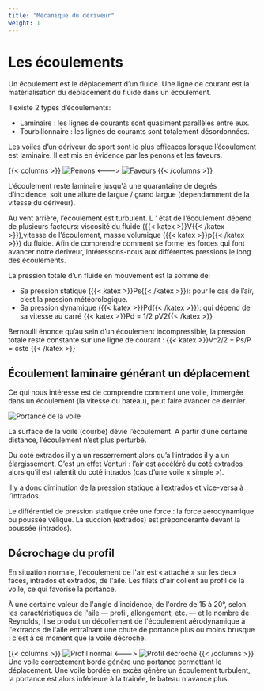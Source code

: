 ```yaml
---
title: "Mécanique du dériveur"
weight: 1
---
```

# Les écoulements
Un écoulement est le déplacement d’un fluide. Une ligne de courant est la matérialisation du déplacement du fluide dans un écoulement. 

Il existe 2 types d’écoulements:
- Laminaire : les lignes de courants sont quasiment parallèles entre eux.
- Tourbillonnaire : les lignes de courants sont totalement désordonnées.

Les voiles d’un dériveur de sport sont le plus efficaces lorsque l’écoulement est laminaire. Il est mis en évidence par les penons et les faveurs.
 
{{< columns >}}
![Penons](../images/penon.jpg)
<--->
![Faveurs](../images/faveur.jpeg)
{{< /columns >}}

L’écoulement reste laminaire jusqu'à une quarantaine de degrés d’incidence, soit une allure de largue / grand largue (dépendamment de la vitesse du dériveur). 

Au vent arrière, l’écoulement est turbulent.
L ’ état de l’écoulement dépend de plusieurs facteurs: viscosité du fluide ({{< katex >}}V{{< /katex >}}),vitesse de l’écoulement, masse volumique ({{< katex >}}p{{< /katex >}}) du fluide. Afin de comprendre comment se forme les forces qui font avancer notre dériveur, intéressons-nous aux différentes pressions le long des écoulements.

La pression totale d’un fluide en mouvement est la somme de:
- Sa pression statique ({{< katex >}}Ps{{< /katex >}}): pour le cas de l’air, c’est la pression météorologique.
- Sa pression dynamique ({{< katex >}}Pd{{< /katex >}}): qui dépend de sa vitesse au carré {{< katex >}}Pd = 1/2 ρV2{{< /katex >}}

Bernoulli énonce qu’au sein d’un écoulement incompressible, la pression totale reste constante sur une ligne de courant :
{{< katex >}}V^2/2 + Ps/P = cste {{< /katex >}}

## Écoulement laminaire générant un déplacement
Ce qui nous intéresse est de comprendre comment une voile, immergée dans un écoulement (la vitesse du bateau), peut faire avancer ce dernier. 

![Portance de la voile](../images/bernoulli.jpg)

 La surface de la voile (courbe) dévie l’écoulement. A partir d’une certaine distance, l’écoulement n’est plus perturbé. 
 
Du coté extrados il y a un resserrement alors qu’a l’intrados il y a un élargissement. C’est un effet Venturi : l’air est accéléré du coté extrados alors qu’il est ralentit du coté intrados (cas d’une voile « simple »). 

Il y a donc diminution de la pression statique à l’extrados et vice-versa à l’intrados. 

Le différentiel de pression statique crée une force : la force aérodynamique ou poussée vélique. La succion (extrados) est prépondérante devant la poussée (intrados).

## Décrochage du profil

En situation normale, l'écoulement de l'air est « attaché » sur les deux faces, intrados et extrados, de l'aile. Les filets d'air collent au profil de la voile, ce qui favorise la portance.

À une certaine valeur de l'angle d'incidence, de l'ordre de 15 à 20°, selon les caractéristiques de l'aile — profil, allongement, etc. — et le nombre de Reynolds, il se produit un décollement de l'écoulement aérodynamique à l'extrados de l'aile entraînant une chute de portance plus ou moins brusque : c'est à ce moment que la voile décroche.

{{< columns >}}
![Profil normal](../images/profil_normal.jpg)
<--->
![Profil décroché](../images/profil_stall.jpg)
{{< /columns >}}
Une voile correctement bordé génère une portance permettant le déplacement.
Une voile bordée en excès génère un écoulement turbulent, la portance est alors inférieure à la trainée, le bateau n'avance plus.

